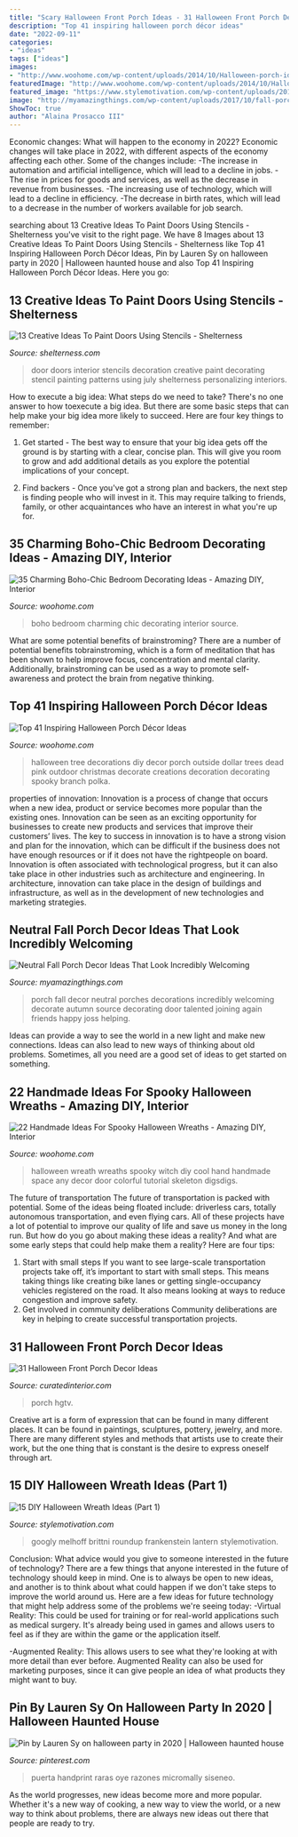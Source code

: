 ```yaml
---
title: "Scary Halloween Front Porch Ideas - 31 Halloween Front Porch Decor Ideas"
description: "Top 41 inspiring halloween porch décor ideas"
date: "2022-09-11"
categories:
- "ideas"
tags: ["ideas"]
images:
- "http://www.woohome.com/wp-content/uploads/2014/10/Halloween-porch-ideas-21.jpg"
featuredImage: "http://www.woohome.com/wp-content/uploads/2014/10/Halloween-porch-ideas-21.jpg"
featured_image: "https://www.stylemotivation.com/wp-content/uploads/2019/10/1420850013627.jpeg"
image: "http://myamazingthings.com/wp-content/uploads/2017/10/fall-porch-5.jpg"
ShowToc: true
author: "Alaina Prosacco III"
---
```



Economic changes: What will happen to the economy in 2022?
Economic changes will take place in 2022, with different aspects of the economy affecting each other. Some of the changes include: 
-The increase in automation and artificial intelligence, which will lead to a decline in jobs. 
-The rise in prices for goods and services, as well as the decrease in revenue from businesses. 
-The increasing use of technology, which will lead to a decline in efficiency. 
-The decrease in birth rates, which will lead to a decrease in the number of workers available for job search.

	

		
searching about 13 Creative Ideas To Paint Doors Using Stencils - Shelterness you've visit to the right page. We have 8 Images about 13 Creative Ideas To Paint Doors Using Stencils - Shelterness like Top 41 Inspiring Halloween Porch Décor Ideas, Pin by Lauren Sy on halloween party in 2020 | Halloween haunted house and also Top 41 Inspiring Halloween Porch Décor Ideas. Here you go:
		
    
## 13 Creative Ideas To Paint Doors Using Stencils - Shelterness

<img loading=lazy src="http://i.shelterness.com/decorating-doors-with-stencils-8.jpg" onerror="this.onerror=null;this.src='https://tse4.mm.bing.net/th?id=OIP.86p1qDZR1wOqE9Z6LBrwxgAAAA&amp;pid=15.1';" alt="13 Creative Ideas To Paint Doors Using Stencils - Shelterness">

_Source: shelterness.com_

>door doors interior stencils decoration creative paint decorating stencil painting patterns using july shelterness personalizing interiors. 

	

How to execute a big idea: What steps do we need to take?
There's no one answer to how toexecute a big idea. But there are some basic steps that can help make your big idea more likely to succeed. Here are four key things to remember: 
1. Get started - The best way to ensure that your big idea gets off the ground is by starting with a clear, concise plan. This will give you room to grow and add additional details as you explore the potential implications of your concept. 

2. Find backers - Once you've got a strong plan and backers, the next step is finding people who will invest in it. This may require talking to friends, family, or other acquaintances who have an interest in what you're up for.

    
## 35 Charming Boho-Chic Bedroom Decorating Ideas - Amazing DIY, Interior

<img loading=lazy src="https://www.woohome.com/wp-content/uploads/2014/05/charming-boho-bedroom-ideas-23.jpg" onerror="this.onerror=null;this.src='https://tse2.mm.bing.net/th?id=OIP.0VUq5hX8sz65NTTRRHbZcAHaLj&amp;pid=15.1';" alt="35 Charming Boho-Chic Bedroom Decorating Ideas - Amazing DIY, Interior">

_Source: woohome.com_

>boho bedroom charming chic decorating interior source. 

	

What are some potential benefits of brainstroming?
There are a number of potential benefits tobrainstroming, which is a form of meditation that has been shown to help improve focus, concentration and mental clarity. Additionally, brainstroming can be used as a way to promote self-awareness and protect the brain from negative thinking.

    
## Top 41 Inspiring Halloween Porch Décor Ideas

<img loading=lazy src="http://www.woohome.com/wp-content/uploads/2014/10/Halloween-porch-ideas-21.jpg" onerror="this.onerror=null;this.src='https://tse1.mm.bing.net/th?id=OIP.nF_s3sUt2QASX3GjqbxymgHaLI&amp;pid=15.1';" alt="Top 41 Inspiring Halloween Porch Décor Ideas">

_Source: woohome.com_

>halloween tree decorations diy decor porch outside dollar trees dead pink outdoor christmas decorate creations decoration decorating spooky branch polka. 

	

properties of innovation:
Innovation is a process of change that occurs when a new idea, product or service becomes more popular than the existing ones. Innovation can be seen as an exciting opportunity for businesses to create new products and services that improve their customers’ lives. The key to success in innovation is to have a strong vision and plan for the innovation, which can be difficult if the business does not have enough resources or if it does not have the rightpeople on board.
Innovation is often associated with technological progress, but it can also take place in other industries such as architecture and engineering. In architecture, innovation can take place in the design of buildings and infrastructure, as well as in the development of new technologies and marketing strategies.

    
## Neutral Fall Porch Decor Ideas That Look Incredibly Welcoming

<img loading=lazy src="http://myamazingthings.com/wp-content/uploads/2017/10/fall-porch-5.jpg" onerror="this.onerror=null;this.src='https://tse3.mm.bing.net/th?id=OIP.I-TjcpsRypp6Fr2pCDpcPgHaLH&amp;pid=15.1';" alt="Neutral Fall Porch Decor Ideas That Look Incredibly Welcoming">

_Source: myamazingthings.com_

>porch fall decor neutral porches decorations incredibly welcoming decorate autumn source decorating door talented joining again friends happy joss helping. 

	

Ideas can provide a way to see the world in a new light and make new connections. Ideas can also lead to new ways of thinking about old problems. Sometimes, all you need are a good set of ideas to get started on something.

    
## 22 Handmade Ideas For Spooky Halloween Wreaths - Amazing DIY, Interior

<img loading=lazy src="http://www.woohome.com/wp-content/uploads/2014/10/Spooky-Halloween-Wreath-21.jpg" onerror="this.onerror=null;this.src='https://tse2.mm.bing.net/th?id=OIP.uUSAtUUamR3nueHJNLFDVQHaJ4&amp;pid=15.1';" alt="22 Handmade Ideas For Spooky Halloween Wreaths - Amazing DIY, Interior">

_Source: woohome.com_

>halloween wreath wreaths spooky witch diy cool hand handmade space any decor door colorful tutorial skeleton digsdigs. 

	

The future of transportation
The future of transportation is packed with potential. Some of the ideas being floated include: driverless cars, totally autonomous transportation, and even flying cars. All of these projects have a lot of potential to improve our quality of life and save us money in the long run. But how do you go about making these ideas a reality? And what are some early steps that could help make them a reality? Here are four tips: 
1. Start with small steps 
If you want to see large-scale transportation projects take off, it’s important to start with small steps. This means taking things like creating bike lanes or getting single-occupancy vehicles registered on the road. It also means looking at ways to reduce congestion and improve safety. 
2. Get involved in community deliberations 
Community deliberations are key in helping to create successful transportation projects.

    
## 31 Halloween Front Porch Decor Ideas

<img loading=lazy src="https://curatedinterior.com/wp-content/uploads/2019/10/Halloween-front-porch-decor-via-HGTV.jpg" onerror="this.onerror=null;this.src='https://tse3.mm.bing.net/th?id=OIP.hH8fEzTNae_zCX_7qDxXmAHaJ4&amp;pid=15.1';" alt="31 Halloween Front Porch Decor Ideas">

_Source: curatedinterior.com_

>porch hgtv. 

	

Creative art is a form of expression that can be found in many different places. It can be found in paintings, sculptures, pottery, jewelry, and more. There are many different styles and methods that artists use to create their work, but the one thing that is constant is the desire to express oneself through art.

    
## 15 DIY Halloween Wreath Ideas (Part 1)

<img loading=lazy src="https://www.stylemotivation.com/wp-content/uploads/2019/10/1420850013627.jpeg" onerror="this.onerror=null;this.src='https://tse2.mm.bing.net/th?id=OIP.96yugW_hfbP94PKwRDdXMQHaFj&amp;pid=15.1';" alt="15 DIY Halloween Wreath Ideas (Part 1)">

_Source: stylemotivation.com_

>googly melhoff brittni roundup frankenstein lantern stylemotivation. 

	

Conclusion: What advice would you give to someone interested in the future of technology?
There are a few things that anyone interested in the future of technology should keep in mind. One is to always be open to new ideas, and another is to think about what could happen if we don't take steps to improve the world around us. Here are a few ideas for future technology that might help address some of the problems we're seeing today: 
-Virtual Reality: This could be used for training or for real-world applications such as medical surgery. It's already being used in games and allows users to feel as if they are within the game or the application itself. 

-Augmented Reality: This allows users to see what they're looking at with more detail than ever before. Augmented Reality can also be used for marketing purposes, since it can give people an idea of what products they might want to buy.

    
## Pin By Lauren Sy On Halloween Party In 2020 | Halloween Haunted House

<img loading=lazy src="https://i.pinimg.com/736x/82/10/51/8210513202a5d2bcfaf98f5e271fb4da.jpg" onerror="this.onerror=null;this.src='https://tse3.mm.bing.net/th?id=OIP.0bYDCrO41R7GcziqJRqoxAHaHa&amp;pid=15.1';" alt="Pin by Lauren Sy on halloween party in 2020 | Halloween haunted house">

_Source: pinterest.com_

>puerta handprint raras oye razones micromally siseneo. 

	

As the world progresses, new ideas become more and more popular. Whether it's a new way of cooking, a new way to view the world, or a new way to think about problems, there are always new ideas out there that people are ready to try.

